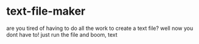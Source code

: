 # text-file-maker
are you tired of having to do all the work to create a text file? well now you dont have to! just run the file and boom, text
